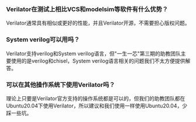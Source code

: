 ### Verilator在测试上相比VCS和modelsim等软件有什么优势？

Verilator通常具有相似或更好的性能，并且Verilator开源，不需要担心版权问题。

### System verilog可以用吗？

Verilator支持verilog和System verilog语言，但"一生一芯"第三期的助教团队主要使用的是verilog和chisel，System verilog语言相关的问题我们不太方便提供解答。

### 可以在其他操作系统下使用Verilator吗？

理论上只要是Verilator官方支持的操作系统都是可以的，但我们的助教团队都在Ubuntu20.04下使用Verilator，所以建议和我们使用一样使用Ubuntu20.04，少踩一些坑。